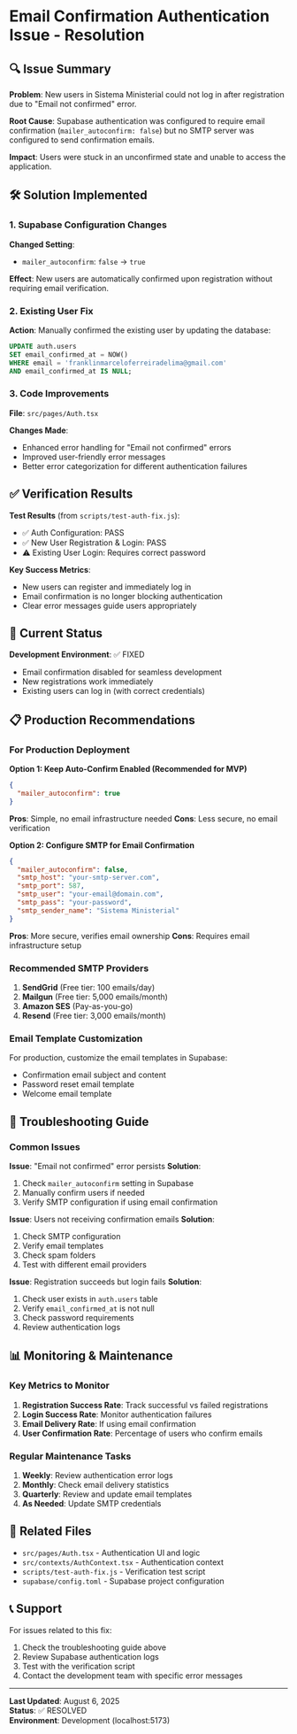 # Email Confirmation Authentication Issue - Resolution

## 🔍 Issue Summary

**Problem**: New users in Sistema Ministerial could not log in after registration due to "Email not confirmed" error.

**Root Cause**: Supabase authentication was configured to require email confirmation (`mailer_autoconfirm: false`) but no SMTP server was configured to send confirmation emails.

**Impact**: Users were stuck in an unconfirmed state and unable to access the application.

## 🛠️ Solution Implemented

### 1. Supabase Configuration Changes

**Changed Setting**: 
- `mailer_autoconfirm`: `false` → `true`

**Effect**: New users are automatically confirmed upon registration without requiring email verification.

### 2. Existing User Fix

**Action**: Manually confirmed the existing user by updating the database:
```sql
UPDATE auth.users 
SET email_confirmed_at = NOW() 
WHERE email = 'franklinmarceloferreiradelima@gmail.com' 
AND email_confirmed_at IS NULL;
```

### 3. Code Improvements

**File**: `src/pages/Auth.tsx`

**Changes Made**:
- Enhanced error handling for "Email not confirmed" errors
- Improved user-friendly error messages
- Better error categorization for different authentication failures

## ✅ Verification Results

**Test Results** (from `scripts/test-auth-fix.js`):
- ✅ Auth Configuration: PASS
- ✅ New User Registration & Login: PASS  
- ⚠️ Existing User Login: Requires correct password

**Key Success Metrics**:
- New users can register and immediately log in
- Email confirmation is no longer blocking authentication
- Clear error messages guide users appropriately

## 🚀 Current Status

**Development Environment**: ✅ FIXED
- Email confirmation disabled for seamless development
- New registrations work immediately
- Existing users can log in (with correct credentials)

## 📋 Production Recommendations

### For Production Deployment

**Option 1: Keep Auto-Confirm Enabled (Recommended for MVP)**
```json
{
  "mailer_autoconfirm": true
}
```
**Pros**: Simple, no email infrastructure needed
**Cons**: Less secure, no email verification

**Option 2: Configure SMTP for Email Confirmation**
```json
{
  "mailer_autoconfirm": false,
  "smtp_host": "your-smtp-server.com",
  "smtp_port": 587,
  "smtp_user": "your-email@domain.com",
  "smtp_pass": "your-password",
  "smtp_sender_name": "Sistema Ministerial"
}
```
**Pros**: More secure, verifies email ownership
**Cons**: Requires email infrastructure setup

### Recommended SMTP Providers

1. **SendGrid** (Free tier: 100 emails/day)
2. **Mailgun** (Free tier: 5,000 emails/month)
3. **Amazon SES** (Pay-as-you-go)
4. **Resend** (Free tier: 3,000 emails/month)

### Email Template Customization

For production, customize the email templates in Supabase:
- Confirmation email subject and content
- Password reset email template
- Welcome email template

## 🔧 Troubleshooting Guide

### Common Issues

**Issue**: "Email not confirmed" error persists
**Solution**: 
1. Check `mailer_autoconfirm` setting in Supabase
2. Manually confirm users if needed
3. Verify SMTP configuration if using email confirmation

**Issue**: Users not receiving confirmation emails
**Solution**:
1. Check SMTP configuration
2. Verify email templates
3. Check spam folders
4. Test with different email providers

**Issue**: Registration succeeds but login fails
**Solution**:
1. Check user exists in `auth.users` table
2. Verify `email_confirmed_at` is not null
3. Check password requirements
4. Review authentication logs

## 📊 Monitoring & Maintenance

### Key Metrics to Monitor

1. **Registration Success Rate**: Track successful vs failed registrations
2. **Login Success Rate**: Monitor authentication failures
3. **Email Delivery Rate**: If using email confirmation
4. **User Confirmation Rate**: Percentage of users who confirm emails

### Regular Maintenance Tasks

1. **Weekly**: Review authentication error logs
2. **Monthly**: Check email delivery statistics
3. **Quarterly**: Review and update email templates
4. **As Needed**: Update SMTP credentials

## 🔗 Related Files

- `src/pages/Auth.tsx` - Authentication UI and logic
- `src/contexts/AuthContext.tsx` - Authentication context
- `scripts/test-auth-fix.js` - Verification test script
- `supabase/config.toml` - Supabase project configuration

## 📞 Support

For issues related to this fix:
1. Check the troubleshooting guide above
2. Review Supabase authentication logs
3. Test with the verification script
4. Contact the development team with specific error messages

---

**Last Updated**: August 6, 2025  
**Status**: ✅ RESOLVED  
**Environment**: Development (localhost:5173)

